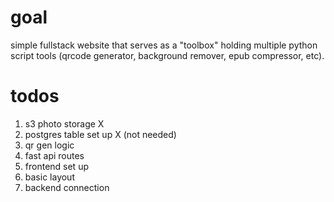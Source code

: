 # goal

simple fullstack website that serves as a "toolbox" holding multiple python script tools (qrcode generator, background remover, epub compressor, etc). 

# todos

1. s3 photo storage X
2. postgres table set up X (not needed)
3. qr gen logic 
4. fast api routes
5. frontend set up
6. basic layout
7. backend connection